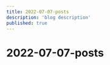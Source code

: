 ```yaml
---
title: 2022-07-07-posts
description: 'blog description'
published: true
---
```


# 2022-07-07-posts

